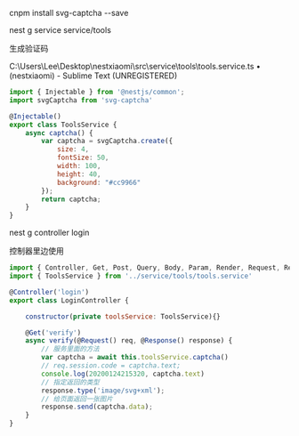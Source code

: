 cnpm install svg-captcha --save

nest g service service/tools

生成验证码

C:\Users\Lee\Desktop\nestxiaomi\src\service\tools\tools.service.ts • (nestxiaomi) - Sublime Text (UNREGISTERED)


```javascript
import { Injectable } from '@nestjs/common';
import svgCaptcha from 'svg-captcha'

@Injectable()
export class ToolsService {
    async captcha() {
        var captcha = svgCaptcha.create({
            size: 4,
            fontSize: 50,
            width: 100,
            height: 40,
            background: "#cc9966"
        });
        return captcha;
    }
}

```

nest g controller login

控制器里边使用

```javascript
import { Controller, Get, Post, Query, Body, Param, Render, Request, Response, RequestMethod } from '@nestjs/common'
import { ToolsService } from '../service/tools/tools.service'

@Controller('login')
export class LoginController {

    constructor(private toolsService: ToolsService){}

    @Get('verify')
    async verify(@Request() req, @Response() response) {
        // 服务里面的方法
        var captcha = await this.toolsService.captcha()
        // req.session.code = captcha.text;
        console.log(20200124215320, captcha.text)
        // 指定返回的类型
        response.type('image/svg+xml');
        // 给页面返回一张图片
        response.send(captcha.data);
    }
}
```
